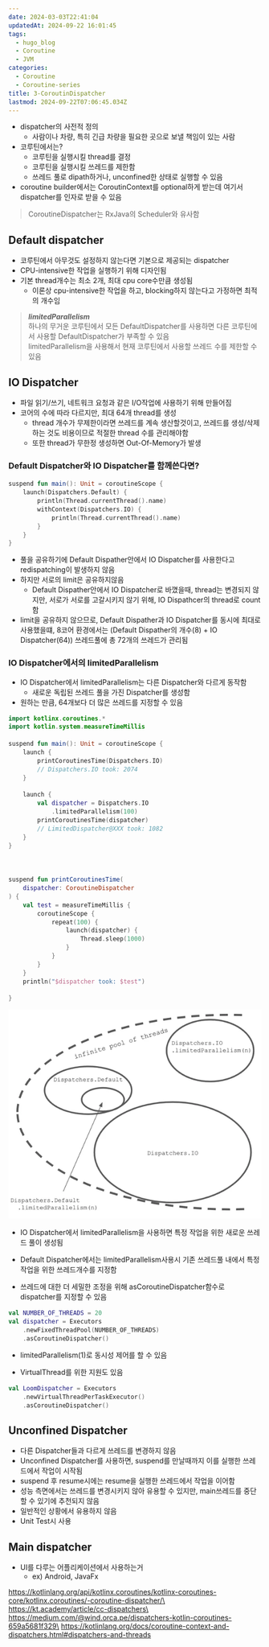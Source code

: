```yaml
---
date: 2024-03-03T22:41:04
updatedAt: 2024-09-22 16:01:45
tags:
  - hugo_blog
  - Coroutine
  - JVM
categories:
  - Coroutine
  - Coroutine-series
title: 3-CoroutinDispatcher
lastmod: 2024-09-22T07:06:45.034Z
---
```

* dispatcher의 사전적 정의
  * 사람이나 차량, 특히 긴급 차량을 필요한 곳으로 보낼 책임이 있는 사람
* 코루틴에서는?
  * 코루틴을 실행시킬 thread를 결정
  * 코루틴을 실행시킬 쓰레드를 제한함
  * 쓰레드 풀로 dipath하거나, unconfined한 상태로 실행할 수 있음
* coroutine builder에서는 CoroutinContext를 optional하게 받는데 여기서 dispatcher를 인자로 받을 수 있음

> CoroutineDispatcher는 RxJava의 Scheduler와 유사함

## Default dispatcher

* 코루틴에서 아무것도 설정하지 않는다면 기본으로 제공되는 dispatcher
* CPU-intensive한 작업을 실행하기 위해 디자인됨
* 기본 thread개수는 최소 2개, 최대 cpu core수만큼 생성됨
  * 이론상 cpu-intensive한 작업을 하고, blocking하지 않는다고 가정하면 최적의 개수임

> ***limitedParallelism***\
> 하나의 무거운 코루틴에서 모든 DefaultDispatcher를 사용하면 다른 코루틴에서 사용할 DefaultDispatcher가 부족할 수 있음\
> limitedParallelism을 사용해서 현재 코루틴에서 사용할 쓰레드 수를 제한할 수 있음

## IO Dispatcher

* 파일 읽기/쓰기, 네트워크 요청과 같은 I/O작업에 사용하기 위해 만들어짐
* 코어의 수에 따라 다르지만, 최대 64개 thread를 생성
  * thread 개수가 무제한이라면 쓰레드를 계속 생산할것이고, 쓰레드를 생성/삭제하는 것도 비용이므로 적절한 thread 수를 관리해야함
  * 또한 thread가 무한정 생성하면 Out-Of-Memory가 발생

### Default Dispatcher와 IO Dispatcher를 함께쓴다면?

```kotlin
suspend fun main(): Unit = coroutineScope {
    launch(Dispatchers.Default) {
        println(Thread.currentThread().name)
        withContext(Dispatchers.IO) {
            println(Thread.currentThread().name)
        }
    }
}
```

* 풀을 공유하기에 Default Dispather안에서 IO Dispatcher를 사용한다고 redispatching이 발생하지 않음
* 하지만 서로의 limit은 공유하지않음
  * Default Dispather안에서 IO Dispatcher로 바꼈을때, thread는 변경되지 않지만, 서로가 서로를 고갈시키지 않기 위해, IO Dispathcer의 thread로 count함
* limit을 공유하지 않으므로, Default Dispather과 IO Dispatcher를 동시에 최대로 사용했을떄, 8코어 환경에서는 (Default Dispather의 개수(8) + IO Dispatcher(64)) 쓰레드풀에 총 72개의 쓰레드가 관리됨

### IO Dispatcher에서의 limitedParallelism

* IO Dispatcher에서 limitedParallelism는 다른 Dispatcher와 다르게 동작함
  * 새로운 독립된 쓰레드 풀을 가진 Dispatcher를 생성함
* 원하는 만큼, 64개보다 더 많은 쓰레드를 지정할 수 있음

```kotlin
import kotlinx.coroutines.*
import kotlin.system.measureTimeMillis

suspend fun main(): Unit = coroutineScope {
    launch {
        printCoroutinesTime(Dispatchers.IO)
        // Dispatchers.IO took: 2074
    }

    launch {
        val dispatcher = Dispatchers.IO
            .limitedParallelism(100)
        printCoroutinesTime(dispatcher)
        // LimitedDispatcher@XXX took: 1082
    }
}

​

suspend fun printCoroutinesTime(
	dispatcher: CoroutineDispatcher
) {
    val test = measureTimeMillis {
        coroutineScope {
            repeat(100) {
                launch(dispatcher) {
                    Thread.sleep(1000)
                }
            }
        }
    }
    println("$dispatcher took: $test")

}
```

![center|400](/image/real-resource-image/Pasted%20image%2020240203163338.png)

* IO Dispatcher에서 limitedParallelism을 사용하면 특정 작업을 위한 새로운 쓰레드 풀이 생성됨

* Default Dispatcher에서는 limitedParallelism사용시 기존 쓰레드풀 내에서 특정작업을 위한 쓰레드개수를 지정함

* 쓰레드에 대한 더 세밀한 조정을 위해 asCoroutineDispatcher함수로 dispatcher를 지정할 수 있음

```kotlin
val NUMBER_OF_THREADS = 20
val dispatcher = Executors
    .newFixedThreadPool(NUMBER_OF_THREADS)
    .asCoroutineDispatcher()
```

* limitedParallelism(1)로 동시성 제어를 할 수 있음

* VirtualThread를 위한 지원도 있음

```kotlin
val LoomDispatcher = Executors
    .newVirtualThreadPerTaskExecutor()
    .asCoroutineDispatcher()
```

## Unconfined Dispatcher

* 다른 Dispatcher들과 다르게 쓰레드를 변경하지 않음
* Unconfined Dispatcher를 사용하면, suspend를 만날때까지 이를 실행한 쓰레드에서 작업이 시작됨
* suspend 후 resume시에는 resume을 실행한 쓰레드에서 작업을 이어함
* 성능 측면에서는 쓰레드를 변경시키지 않아 유용할 수 있지만, main쓰레드를 중단할 수 있기에 추천되지 않음
* 일반적인 상황에서 유용하지 않음
* Unit Test시 사용

## Main dispatcher

* UI를 다루는 어플리케이션에서 사용하는거
  * ex) Android, JavaFx

https://kotlinlang.org/api/kotlinx.coroutines/kotlinx-coroutines-core/kotlinx.coroutines/-coroutine-dispatcher/\
https://kt.academy/article/cc-dispatchers\
https://medium.com/@wind.orca.pe/dispatchers-kotlin-coroutines-659a5681f329\
https://kotlinlang.org/docs/coroutine-context-and-dispatchers.html#dispatchers-and-threads
